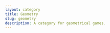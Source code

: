 ```yaml
---
layout: category
title: Geometry
slug: geometry
description: A category for geometrical games.
---
```

